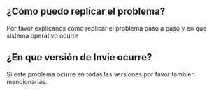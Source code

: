 ## ¿Cómo puedo replicar el problema?
Por favor explicanos como replicar el problema paso a paso y en que sistema operativo ocurre
## ¿En que versión de Invie ocurre? 
Si este problema ocurre en todas las versiones por favor tambien mencionarlas.

